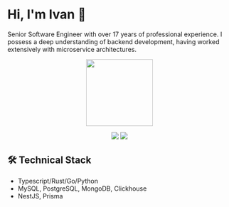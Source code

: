 # Hi, I'm Ivan 👋

Senior Software Engineer with over 17 years of professional experience. I possess a deep understanding of backend development, having worked extensively with microservice architectures.



<p align='center'>
   <a href="https://github.com/fixcik/github-readme-stats"><img height=150
                                                                  src="https://github-readme-stats.vercel.app/api/top-langs/?username=fixcik&layout=compact"/></a>
</p>


<p align='center'>
   <a href="https://www.linkedin.com/in/ichirkin/"><img src="https://img.shields.io/badge/linkedin-%230077B5.svg?&style=for-the-badge&logo=linkedin&logoColor=white"/></a>
   <a href="https://t.me/ichirkin"><img src="https://img.shields.io/badge/Telegram-2CA5E0?style=for-the-badge&logo=telegram&logoColor=white"/></a>
</p>


## 🛠 Technical Stack
*   Typescript/Rust/Go/Python
*   MySQL, PostgreSQL, MongoDB, Clickhouse
*   NestJS, Prisma
